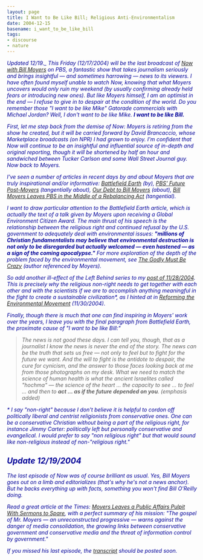 ```yaml
---
layout: page
title: I Want to Be Like Bill; Religious Anti-Environmentalism
date: 2004-12-15
basename: i_want_to_be_like_bill
tags:
- discourse
- nature
---
```

  

<i style="color: #009">Updated 12/19._ This Friday (12/17/2004) will be the last
broadcast of <a href="http://www.pbs.org/now/">Now with Bill Moyers</a> on PBS,
a fantastic show that takes journalism seriously and brings insightful &mdash;
and sometimes harrowing &mdash; news to its viewers. I have often found myself
unable to watch _Now_, knowing that what Moyers uncovers would only ruin my
weekend (by usually confirming already held fears or introducing new ones). But
like Moyers himself, I am an optimist in the end &mdash; I refuse to give in to
despair at the condition of the world. Do you remember those "I want to be like
Mike" Gatorade commercials with Michael Jordan? Well, I don't want to be like
Mike. **I want to be like Bill.**

<!--more-->

First, let me step back from the demise of _Now_: Moyers is retiring from the
show he created, but it will be carried forward by David Brancaccio, whose
Marketplace broadcasts (on NPR) I had grown to enjoy. I'm confident that _Now_
will continue to be an insightful and influential source of in-depth and
original reporting, though it will be shortened by half an hour and sandwiched
between Tucker Carlson and some _Wall Street Journal_ guy. Now back to Moyers.

I've seen a number of articles in recent days by and about Moyers that are truly
inspirational and/or informative: <a
href="http://www.alternet.org/envirohealth/20666/">Battlefield Earth</a> (by),
<a href="http://www.alternet.org/mediaculture/20741/">PBS' Future
Post-Moyers</a> (tangentially about), <a
href="http://www.thenation.com/doc.mhtml?i=20041227&amp;s=editors2">Our Debt to
Bill Moyers</a> (about), <a
href="http://www.truthout.org/docs_04/112904V.shtml">Bill Moyers Leaves PBS in
the Middle of a Rebalancing Act</a> (tangential).

I want to draw particular attention to the _Battlefield Earth_ article, which is
actually the text of a talk given by Moyers upon receiving a Global Environment
Citizen Award. The main thrust of his speech is the relationship between the
religious right and continued refusal by the U.S. government to adequately deal
with environmental issues: **"millions of Christian fundamentalists may believe
that environmental destruction is not only to be disregarded but actually
welcomed &mdash; even hastened &mdash; as a sign of the coming apocalypse."**
For more exploration of the depth of the problem faced by the environmental
movement, see <a
href="http://www.grist.org/news/maindish/2004/10/27/scherer-christian/index.html">
The Godly Must Be Crazy</a> (author referenced by Moyers).

So add another ill-effect of the Left Behind series to my <a
href="http://www.safnet.com/writing/archives/000043.html">post of
11/28/2004</a>. This is precisely why **the religious non-right* needs to get
together with each other and with the scientists if we are to accomplish
anything meaningful in the fight to create a sustainable civilization**, as I
hinted at in <a
href="http://www.safnet.com/writing/archives/000044.html">Reforming the
Environmental Movement</a> (11/30/2004).

Finally, though there is much that one can find inspiring in Moyers' work over
the years, I leave you with the final paragraph from _Battlefield Earth_, the
proximate cause of "I want to be like Bill:"

> The news is not good these days. I can tell you, though, that as a journalist I
> know the news is never the end of the story. The news can be the truth that
> sets us free &mdash; not only to feel but to fight for the future we want. And
> the will to fight is the antidote to despair, the cure for cynicism, and the
> answer to those faces looking back at me from those photographs on my desk.
> What we need to match the science of human health is what the ancient
> Israelites called "hochma" &mdash; the science of the heart ... the capacity
> to see ... to feel ... and then to **act ... as if the future depended on
> you**. (_emphasis added_)

\* I say "non-right" because I don't believe it is helpful to cordon off
politically liberal and centrist religionists from conservative ones. One can be
a conservative Christian without being a part of the religious right, for
instance Jimmy Carter: politically left but personally conservative and
evangelical. I would prefer to say "non religious right" but that would sound
like non-religious instead of non-"religious right."

## Update 12/19/2004

The last episode of _Now_ was of course brilliant as usual. Yes, Bill Moyers
goes out on a limb and editorializes (that's why he's not a news anchor). But he
backs everything up with facts, something you won't find Bill O'Reilly doing.

Read a great article at the _Times_: <a
href="http://www.nytimes.com/2004/12/17/arts/television/17moye.html?ex=1261026000&amp;en=e634685e55090435&amp;ei=5090&amp;partner=rssuserland">Moyers
Leaves a Public Affairs Pulpit With Sermons to Spare</a>, with a perfect summary
of his mission: "The gospel of Mr. Moyers &mdash; an unreconstructed progressive
&mdash; warns against the danger of media consolidation, the growing links
between conservative government and conservative media and the threat of
information control by government."

If you missed his last episode, the <a
href="http://www.pbs.org/now/archive_transcripts.html">transcript</a> should be
posted soon.
